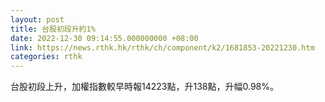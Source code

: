 ```yaml
---
layout: post
title: 台股初段升約1%
date: 2022-12-30 09:14:55.000000000 +08:00
link: https://news.rthk.hk/rthk/ch/component/k2/1681853-20221230.htm
categories: rthk
---
```


台股初段上升，加權指數較早時報14223點，升138點，升幅0.98%。
